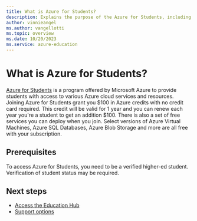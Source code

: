 ```yaml
---
title: What is Azure for Students?
description: Explains the purpose of the Azure for Students, including prerequisites and support options.
author: vinnieangel
ms.author: vangellotti
ms.topic: overview
ms.date: 10/20/2023
ms.service: azure-education
---
```


# What is Azure for Students?

[Azure for Students](https://azure.microsoft.com/free/students/) is a program offered by Microsoft Azure to provide students with access to various Azure cloud services and resources. Joining Azure for Students grant you $100 in Azure credits with no credit card required. This credit will be valid for 1 year and you can renew each year you're a student to get an addition $100. There is also a set of free services you can deploy when you join. Select versions of Azure Virtual Machines, Azure SQL Databases, Azure Blob Storage and more are all free with your subscription.

## Prerequisites

To access Azure for Students, you need to be a verified higher-ed student. Verification of student status may be required.


## Next steps

- [Access the Education Hub](access-education-hub.md)
- [Support options](educator-service-desk.md)
